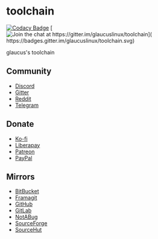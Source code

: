 # toolchain
[![Codacy Badge](
https://api.codacy.com/project/badge/Grade/5fc57d42b8f249d8ab498b2597e937be)](
https://app.codacy.com/gh/glaucuslinux/toolchain?utm_source=github.com&utm_medium=referral&utm_content=glaucuslinux/toolchain&utm_campaign=Badge_Grade_Dashboard)
[![Join the chat at https://gitter.im/glaucuslinux/toolchain](
https://badges.gitter.im/glaucuslinux/toolchain.svg)](
https://gitter.im/glaucuslinux/toolchain?utm_source=badge&utm_medium=badge&utm_campaign=pr-badge&utm_content=badge)

glaucus's toolchain

## Community
*   [Discord](https://discord.gg/gZSHj65)
*   [Gitter](https://gitter.im/glaucuslinux/toolchain)
*   [Reddit](https://www.reddit.com/r/glaucus)
*   [Telegram](https://t.me/glaucuslinux)

## Donate
*   [Ko-fi](https://ko-fi.com/glaucuslinux)
*   [Liberapay](https://liberapay.com/glaucuslinux)
*   [Patreon](https://www.patreon.com/glaucuslinux)
*   [PayPal](https://www.paypal.me/glaucuslinux)

## Mirrors
*   [BitBucket](https://bitbucket.org/glaucuslinux/toolchain)
*   [Framagit](https://framagit.org/glaucuslinux/toolchain)
*   [GitHub](https://github.com/glaucuslinux/toolchain)
*   [GitLab](https://gitlab.com/glaucuslinux/toolchain)
*   [NotABug](https://notabug.org/glaucuslinux/toolchain)
*   [SourceForge](https://git.code.sf.net/p/glaucuslinux/toolchain)
*   [SourceHut](https://git.sr.ht/~glaucuslinux/toolchain)
